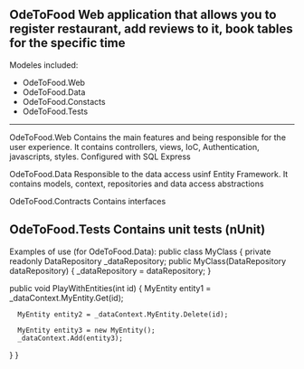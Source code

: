 OdeToFood
Web application that allows you to register restaurant, add reviews to it, book tables for the specific time
---------------------------------------------------------
Modeles included:
- OdeToFood.Web
- OdeToFood.Data
- OdeToFood.Constacts
- OdeToFood.Tests
---------------------------------------------------------
OdeToFood.Web
Contains the main features and being responsible for the user experience. It contains controllers, views, IoC, Authentication, javascripts, styles.
Configured with SQL Express

OdeToFood.Data
Responsible to the data access usinf Entity Framework. It contains models, context, repositories and data access abstractions

OdeToFood.Contracts
Contains interfaces

OdeToFood.Tests
Contains unit tests (nUnit)
---------------------------------------------------------
Examples of use (for OdeToFood.Data):
public class MyClass
{
   private readonly DataRepository _dataRepository;
   public MyClass(DataRepository dataRepository)
   {
      _dataRepository = dataRepository;
   }
   
   public void PlayWithEntities(int id)
   {
      MyEntity entity1 = _dataContext.MyEntity.Get(id);

      MyEntity entity2 = _dataContext.MyEntity.Delete(id);

      MyEntity entity3 = new MyEntity();
      _dataContext.Add(entity3);
   }
}